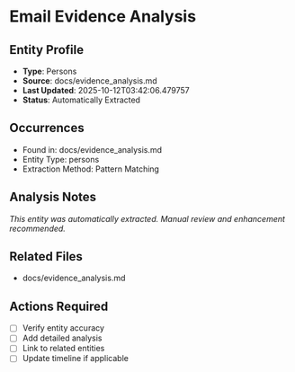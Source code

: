 # Email Evidence Analysis

## Entity Profile
- **Type**: Persons
- **Source**: docs/evidence_analysis.md
- **Last Updated**: 2025-10-12T03:42:06.479757
- **Status**: Automatically Extracted

## Occurrences
- Found in: docs/evidence_analysis.md
- Entity Type: persons
- Extraction Method: Pattern Matching

## Analysis Notes
*This entity was automatically extracted. Manual review and enhancement recommended.*

## Related Files
- docs/evidence_analysis.md

## Actions Required
- [ ] Verify entity accuracy
- [ ] Add detailed analysis
- [ ] Link to related entities
- [ ] Update timeline if applicable
